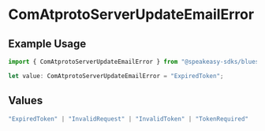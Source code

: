 # ComAtprotoServerUpdateEmailError

## Example Usage

```typescript
import { ComAtprotoServerUpdateEmailError } from "@speakeasy-sdks/bluesky/models/errors";

let value: ComAtprotoServerUpdateEmailError = "ExpiredToken";
```

## Values

```typescript
"ExpiredToken" | "InvalidRequest" | "InvalidToken" | "TokenRequired"
```